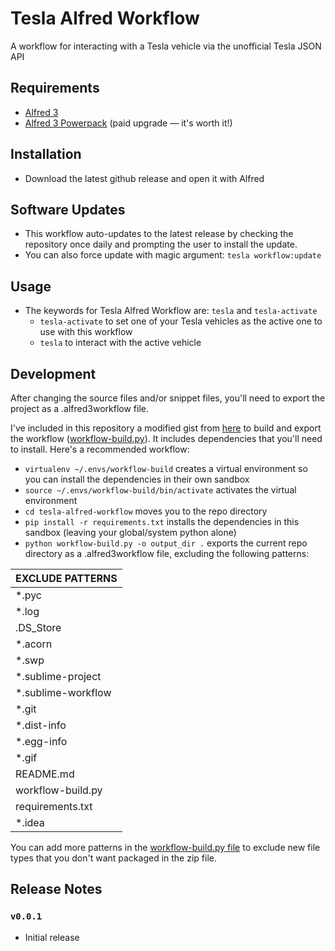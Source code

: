 # Tesla Alfred Workflow
A workflow for interacting with a Tesla vehicle via the unofficial Tesla JSON API

## Requirements
* [Alfred 3](https://www.alfredapp.com)
* [Alfred 3 Powerpack](https://www.alfredapp.com/powerpack/) (paid upgrade — it's worth it!)

## Installation
* Download the latest github release and open it with Alfred

## Software Updates
* This workflow auto-updates to the latest release by checking the repository once daily and prompting the user to install the update.
* You can also force update with magic argument: `tesla workflow:update`

## Usage
* The keywords for Tesla Alfred Workflow are: `tesla` and `tesla-activate`
  * `tesla-activate` to set one of your Tesla vehicles as the active one to use with this workflow
  * `tesla` to interact with the active vehicle

## Development
After changing the source files and/or snippet files, you'll need to export the project as a .alfred3workflow file.

I've included in this repository a modified gist from [here](https://gist.github.com/deanishe/b16f018119ef3fe951af) to build and export the workflow ([workflow-build.py](workflow-build.py)).
It includes dependencies that you'll need to install. Here's a recommended workflow:
* `virtualenv ~/.envs/workflow-build` creates a virtual environment so you can install the dependencies in their own sandbox
* `source ~/.envs/workflow-build/bin/activate` activates the virtual environment
* `cd tesla-alfred-workflow` moves you to the repo directory
* `pip install -r requirements.txt` installs the dependencies in this sandbox (leaving your global/system python alone)
* `python workflow-build.py -o output_dir .` exports the current repo directory as a .alfred3workflow file, excluding the following patterns:

|EXCLUDE PATTERNS|
|---|
|\*.pyc|
|\*.log|
|.DS_Store|
|\*.acorn|
|\*.swp|
|\*.sublime-project|
|\*.sublime-workflow|
|\*.git|
|\*.dist-info|
|\*.egg-info|
|\*.gif|
|README.md|
|workflow-build.py|
|requirements.txt|
|\*.idea|

You can add more patterns in the [workflow-build.py file](workflow-build.py) to exclude new file types that you don't want packaged in the zip file.

 

## Release Notes
### `v0.0.1`
* Initial release

